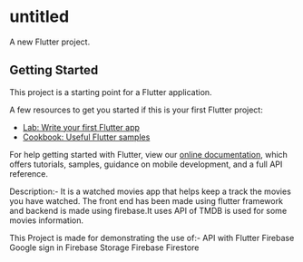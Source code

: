 # untitled

A new Flutter project.

## Getting Started

This project is a starting point for a Flutter application.

A few resources to get you started if this is your first Flutter project:

- [Lab: Write your first Flutter app](https://flutter.dev/docs/get-started/codelab)
- [Cookbook: Useful Flutter samples](https://flutter.dev/docs/cookbook)

For help getting started with Flutter, view our
[online documentation](https://flutter.dev/docs), which offers tutorials,
samples, guidance on mobile development, and a full API reference.


Description:-
It is a watched movies app that helps keep a track the movies you have watched. The front end has been made using flutter framework and backend is made using firebase.It uses API of TMDB is used for some movies information.


This Project is made for demonstrating the use of:-
API with Flutter
Firebase Google sign in
Firebase Storage
Firebase Firestore
